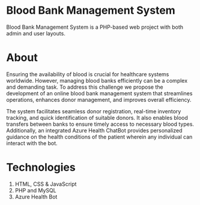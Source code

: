 # Blood Bank Management System

Blood Bank Management System is a PHP-based web project with both admin and user layouts.

# About
Ensuring the availability of blood is crucial for healthcare systems worldwide. However, managing blood banks efficiently can be a complex and demanding task. To address this challenge we propose the development of an online blood bank management system that streamlines operations, enhances donor management, and improves overall efficiency.

The system facilitates seamless donor registration, real-time inventory tracking, and quick identification of suitable donors. It also enables blood transfers between banks to ensure timely access to necessary blood types. Additionally, an integrated Azure Health ChatBot provides personalized guidance on the health conditions of the patient wherein any individual can interact with the bot.

# Technologies
1. HTML, CSS & JavaScript
2. PHP and MySQL
3. Azure Health Bot

